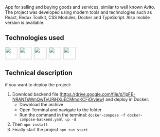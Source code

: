 

App for selling and buying goods and services,  similar to well known Avito. The project was developed using modern tools and technologies such as React, Redux Toolkit, CSS Modules, Docker and TypeScript. Also mobile version is available.

## Technologies used
<div>
  <img src="https://cdn.jsdelivr.net/gh/devicons/devicon/icons/css3/css3-original.svg" width="40" height="40"/>&nbsp;
  <img src="https://cdn.jsdelivr.net/gh/devicons/devicon/icons/react/react-original-wordmark.svg" width="40" height="40"/>&nbsp;
  <img src="https://cdn.jsdelivr.net/gh/devicons/devicon/icons/docker/docker-plain-wordmark.svg" width="40" height="40"/>&nbsp;  
  <img src="https://user-images.githubusercontent.com/25181517/202896760-337261ed-ee92-4979-84c4-d4b829c7355d.png" width="40" height="40"/>&nbsp;  
  <img src="https://user-images.githubusercontent.com/25181517/117447155-6a868a00-af3d-11eb-9cfe-245df15c9f3f.png" width="40" height="40"/>&nbsp;  
</div>

##  Technical description
if you want to deploy the project:  
1. Download backend file (https://drive.google.com/file/d/1pFE-NRANTsWmQwTyURjHXuECMmoKCFjO/view) and deploy in Docker.
   - Download the archive 
   - Open Terminal and navigate to the folder
   - Run the command in the terminal: `docker-compose -f docker-compose-backend.yaml up -d`
3. Then `npm install`
4. Finally start the project `npm run start`
